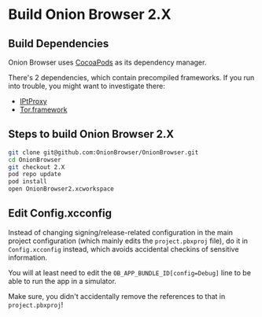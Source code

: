 # Build Onion Browser 2.X
## Build Dependencies
Onion Browser uses [CocoaPods](https://cocoapods.org/) as its dependency manager.

There's 2 dependencies, which contain precompiled frameworks. If you run into trouble, you 
might want to investigate there:

- [IPtProxy](https://cocoapods.org/pods/IPtProxy)
- [Tor.framework](https://github.com/iCepa/Tor.framework)

## Steps to build Onion Browser 2.X

```bash
git clone git@github.com:OnionBrowser/OnionBrowser.git
cd OnionBrowser
git checkout 2.X
pod repo update
pod install
open OnionBrowser2.xcworkspace
```


## Edit Config.xcconfig

Instead of changing signing/release-related configuration in the main project configuration 
(which mainly edits the `project.pbxproj` file), do it in `Config.xcconfig` instead, which avoids
accidental checkins of sensitive information.

You will at least need to edit the `OB_APP_BUNDLE_ID[config=Debug]` line to be able to run
the app in a simulator. 

Make sure, you didn't accidentally remove the references to that in `project.pbxproj`!
